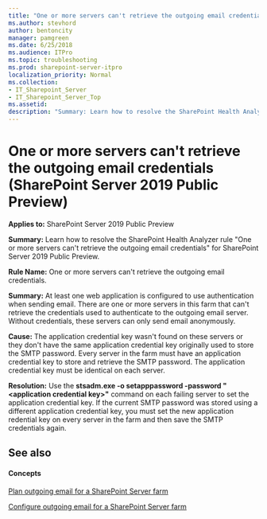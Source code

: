 ```yaml
---
title: "One or more servers can't retrieve the outgoing email credentials (SharePoint Server 2019 Public Preview)"
ms.author: stevhord
author: bentoncity
manager: pamgreen
ms.date: 6/25/2018
ms.audience: ITPro
ms.topic: troubleshooting
ms.prod: sharepoint-server-itpro
localization_priority: Normal
ms.collection:
- IT_Sharepoint_Server
- IT_Sharepoint_Server_Top
ms.assetid: 
description: "Summary: Learn how to resolve the SharePoint Health Analyzer rule One or more servers can't retrieve the outgoing email credentials for SharePoint Server 2019 Public Preview."
---
```


# One or more servers can't retrieve the outgoing email credentials (SharePoint Server 2019 Public Preview)

**Applies to:** SharePoint Server 2019 Public Preview

**Summary:** Learn how to resolve the SharePoint Health Analyzer rule "One or more servers can't retrieve the outgoing email credentials" for SharePoint Server 2019 Public Preview.

**Rule Name:** One or more servers can't retrieve the outgoing email credentials.

**Summary:** At least one web application is configured to use authentication when sending email. There are one or more servers in this farm that can't retrieve the credentials used to authenticate to the outgoing email server. Without credentials, these servers can only send email anonymously.

**Cause:** The application credential key wasn't found on these servers or they don't have the same application credential key originally used to store the SMTP password. Every server in the farm must have an application credential key to store and retrieve the SMTP password. The application credential key must be identical on each server.

**Resolution:** Use the **stsadm.exe -o setapppassword -password "&lt;application credential key&gt;"** command on each failing server to set the application credential key. If the current SMTP password was stored using a different application credential key, you must set the new application redential key on every server in the farm and then save the SMTP credentials again.

## See also
<a name="server"> </a>

#### Concepts

[Plan outgoing email for a SharePoint Server farm](../administration/outgoing-email-planning.md)
  
[Configure outgoing email for a SharePoint Server farm](../administration/outgoing-email-configuration.md)